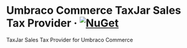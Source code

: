 # Umbraco Commerce TaxJar Sales Tax Provider &middot; [![NuGet](https://img.shields.io/nuget/v/Umbraco.Commerce.SalesTaxProviders.TaxJar.svg?style=modern&label=nuget)](https://www.nuget.org/packages/Umbraco.Commerce.SalesTaxProviders.TaxJar/) 

TaxJar Sales Tax Provider for Umbraco Commerce
